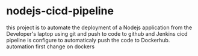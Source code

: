 # nodejs-cicd-pipeline

this project is to automate the deployment of a Nodejs application from the Developer's laptop using git and push to code to github and Jenkins cicd pipeline is configure to automaticaly push the code to Dockerhub.
automation
first change on dockers